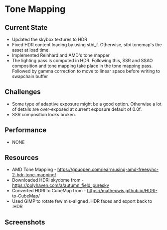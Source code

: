 # Tone Mapping
## Current State
* Updated the skybox textures to HDR
* Fixed HDR content loading by using stbi_f. Otherwise, stbi tonemap's the asset at load time.
* Implemented Reinhard and AMD's tone mapper
* The lighting pass is computed in HDR. Following this, SSR and SSAO composition and tone mapping take place in the tone mapping pass. Followed by gamma correction to move to linear space before writing to swapchain buffer

## Challenges
* Some type of adaptive exposure might be a good option. Otherwise a lot of details are over-exposed at current exposure default of 0.0f.
* SSR composition looks broken.

## Performance 
* NONE

## Resources
* AMD Tone Mapping - https://gpuopen.com/learn/using-amd-freesync-2-hdr-tone-mapping/
* Downloaded HDRI skydome from - https://polyhaven.com/a/autumn_field_puresky
* Converted HDRI to CubeMap from - https://matheowis.github.io/HDRI-to-CubeMap/
* Used GIMP to rotate few mis-aligned .HDR faces and export back to .HDR
  
## Screenshots



